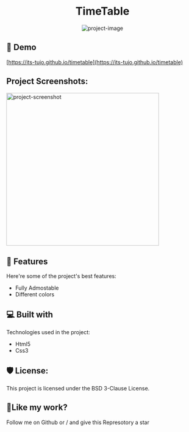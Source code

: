 <h1 align="center" id="title">TimeTable</h1>

<p align="center"><img src="https://socialify.git.ci/the13joker1/timetable/image?description=1&amp;descriptionEditable=A%20static%20timetable%20for%20students&amp;forks=1&amp;language=1&amp;name=1&amp;owner=1&amp;pattern=Circuit%20Board&amp;stargazers=1&amp;theme=Light" alt="project-image"></p>

<h2>🚀 Demo</h2>

[https://its-tujo.github.io/timetable](https://its-tujo.github.io/timetable)

<h2>Project Screenshots:</h2>

<img src="https://the13joker1.github.io/timetable/screenshots/1.jpeg" alt="project-screenshot" width="400" height="400/">

  
  
<h2>🧐 Features</h2>

Here're some of the project's best features:

*   Fully Admostable
*   Different colors

  
  
<h2>💻 Built with</h2>

Technologies used in the project:

*   Html5
*   Css3

<h2>🛡️ License:</h2>

This project is licensed under the BSD 3-Clause License.

<h2>💖Like my work?</h2>

Follow me on Github or / and give this Represotory a star
